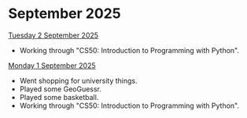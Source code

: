 # September 2025
<ins> Tuesday 2 September 2025 </ins> <br>
+ Working through "CS50: Introduction to Programming with Python".

<ins> Monday 1 September 2025 </ins> <br>
+ Went shopping for university things.
+ Played some GeoGuessr.
+ Played some basketball.
+ Working through "CS50: Introduction to Programming with Python".
